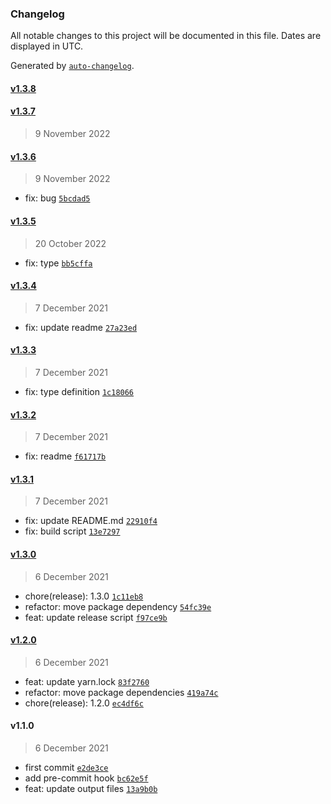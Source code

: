 ### Changelog

All notable changes to this project will be documented in this file. Dates are displayed in UTC.

Generated by [`auto-changelog`](https://github.com/CookPete/auto-changelog).

#### [v1.3.8](https://github.com/sura0111/html-load-image/compare/v1.3.7...v1.3.8)

#### [v1.3.7](https://github.com/sura0111/html-load-image/compare/v1.3.6...v1.3.7)

> 9 November 2022

#### [v1.3.6](https://github.com/sura0111/html-load-image/compare/v1.3.5...v1.3.6)

> 9 November 2022

- fix: bug [`5bcdad5`](https://github.com/sura0111/html-load-image/commit/5bcdad583ecc983ead1484ef107fc02a178ab350)

#### [v1.3.5](https://github.com/sura0111/html-load-image/compare/v1.3.4...v1.3.5)

> 20 October 2022

- fix: type [`bb5cffa`](https://github.com/sura0111/html-load-image/commit/bb5cffad89741f916fa4cad98730791dadf5a14e)

#### [v1.3.4](https://github.com/sura0111/html-load-image/compare/v1.3.3...v1.3.4)

> 7 December 2021

- fix: update readme [`27a23ed`](https://github.com/sura0111/html-load-image/commit/27a23ed19ced929017ea94d685fc1d2f57a13fe2)

#### [v1.3.3](https://github.com/sura0111/html-load-image/compare/v1.3.2...v1.3.3)

> 7 December 2021

- fix: type definition [`1c18066`](https://github.com/sura0111/html-load-image/commit/1c180662b45a72433f05b0853b0f7d07262763c3)

#### [v1.3.2](https://github.com/sura0111/html-load-image/compare/v1.3.1...v1.3.2)

> 7 December 2021

- fix: readme [`f61717b`](https://github.com/sura0111/html-load-image/commit/f61717bc148a528b67fad3eced8235384bd3bc03)

#### [v1.3.1](https://github.com/sura0111/html-load-image/compare/v1.3.0...v1.3.1)

> 7 December 2021

- fix: update README.md [`22910f4`](https://github.com/sura0111/html-load-image/commit/22910f4dcff6b5c7c10f7521d0600bcad8c163e1)
- fix: build script [`13e7297`](https://github.com/sura0111/html-load-image/commit/13e7297a130ed4448ec227edfadba96bb4c0043e)

#### [v1.3.0](https://github.com/sura0111/html-load-image/compare/v1.2.0...v1.3.0)

> 6 December 2021

- chore(release): 1.3.0 [`1c11eb8`](https://github.com/sura0111/html-load-image/commit/1c11eb8dd04c4f06d6984e4235591f9daa157d01)
- refactor: move package dependency [`54fc39e`](https://github.com/sura0111/html-load-image/commit/54fc39ed86a04f3eb495cf271e203e538834dbdd)
- feat: update release script [`f97ce9b`](https://github.com/sura0111/html-load-image/commit/f97ce9b701a2906de1d62df40ea5040ec24435a2)

#### [v1.2.0](https://github.com/sura0111/html-load-image/compare/v1.1.0...v1.2.0)

> 6 December 2021

- feat: update yarn.lock [`83f2760`](https://github.com/sura0111/html-load-image/commit/83f2760db585928ddff7a6dffa8d035969a0dac3)
- refactor: move package dependencies [`419a74c`](https://github.com/sura0111/html-load-image/commit/419a74c4b3d85928032b9d2656b35a8196071268)
- chore(release): 1.2.0 [`ec4df6c`](https://github.com/sura0111/html-load-image/commit/ec4df6caa58810296e42255d2cf5006360429368)

#### v1.1.0

> 6 December 2021

- first commit [`e2de3ce`](https://github.com/sura0111/html-load-image/commit/e2de3ce98a1b9f035ac3b5eebd53de571decfe11)
- add pre-commit hook [`bc62e5f`](https://github.com/sura0111/html-load-image/commit/bc62e5f6c6ce3c02b6c1fe95e3f09568e136d213)
- feat: update output files [`13a9b0b`](https://github.com/sura0111/html-load-image/commit/13a9b0b944d10afb7b1872501f31ed022964783c)
